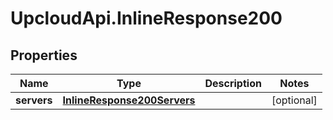 # UpcloudApi.InlineResponse200

## Properties
Name | Type | Description | Notes
------------ | ------------- | ------------- | -------------
**servers** | [**InlineResponse200Servers**](InlineResponse200Servers.md) |  | [optional] 


